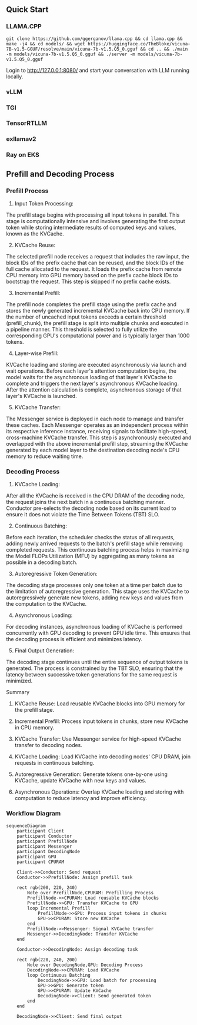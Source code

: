 ## Quick Start

### LLAMA.CPP
```
git clone https://github.com/ggerganov/llama.cpp && cd llama.cpp && make -j4 && cd models/ && wget https://huggingface.co/TheBloke/vicuna-7B-v1.5-GGUF/resolve/main/vicuna-7b-v1.5.Q5_0.gguf && cd .. && ./main -m models/vicuna-7b-v1.5.Q5_0.gguf && ./server -m models/vicuna-7b-v1.5.Q5_0.gguf
```

Login to http://127.0.0.1:8080/ and start your conversation with LLM running locally.

### vLLM

### TGI

### TensorRTLLM

### exllamav2

### Ray on EKS

## Prefill and Decoding Process
### Prefill Process
1. Input Token Processing:

The prefill stage begins with processing all input tokens in parallel. This stage is computationally intensive and involves generating the first output token while storing intermediate results of computed keys and values, known as the KVCache.

2. KVCache Reuse:

The selected prefill node receives a request that includes the raw input, the block IDs of the prefix cache that can be reused, and the block IDs of the full cache allocated to the request. It loads the prefix cache from remote CPU memory into GPU memory based on the prefix cache block IDs to bootstrap the request. This step is skipped if no prefix cache exists.

3. Incremental Prefill:

The prefill node completes the prefill stage using the prefix cache and stores the newly generated incremental KVCache back into CPU memory. If the number of uncached input tokens exceeds a certain threshold (prefill_chunk), the prefill stage is split into multiple chunks and executed in a pipeline manner. This threshold is selected to fully utilize the corresponding GPU's computational power and is typically larger than 1000 tokens.

4. Layer-wise Prefill:

KVCache loading and storing are executed asynchronously via launch and wait operations. Before each layer's attention computation begins, the model waits for the asynchronous loading of that layer's KVCache to complete and triggers the next layer's asynchronous KVCache loading. After the attention calculation is complete, asynchronous storage of that layer's KVCache is launched.

5. KVCache Transfer:

The Messenger service is deployed in each node to manage and transfer these caches. Each Messenger operates as an independent process within its respective inference instance, receiving signals to facilitate high-speed, cross-machine KVCache transfer. This step is asynchronously executed and overlapped with the above incremental prefill step, streaming the KVCache generated by each model layer to the destination decoding node's CPU memory to reduce waiting time.

### Decoding Process
1. KVCache Loading:

After all the KVCache is received in the CPU DRAM of the decoding node, the request joins the next batch in a continuous batching manner. Conductor pre-selects the decoding node based on its current load to ensure it does not violate the Time Between Tokens (TBT) SLO.

2. Continuous Batching:

Before each iteration, the scheduler checks the status of all requests, adding newly arrived requests to the batch's prefill stage while removing completed requests. This continuous batching process helps in maximizing the Model FLOPs Utilization (MFU) by aggregating as many tokens as possible in a decoding batch.

3. Autoregressive Token Generation:

The decoding stage processes only one token at a time per batch due to the limitation of autoregressive generation. This stage uses the KVCache to autoregressively generate new tokens, adding new keys and values from the computation to the KVCache.

4. Asynchronous Loading:

For decoding instances, asynchronous loading of KVCache is performed concurrently with GPU decoding to prevent GPU idle time. This ensures that the decoding process is efficient and minimizes latency.

5. Final Output Generation:

 The decoding stage continues until the entire sequence of output tokens is generated. The process is constrained by the TBT SLO, ensuring that the latency between successive token generations for the same request is minimized.

Summary
1. KVCache Reuse: Load reusable KVCache blocks into GPU memory for the prefill stage.

2. Incremental Prefill: Process input tokens in chunks, store new KVCache in CPU memory.

3. KVCache Transfer: Use Messenger service for high-speed KVCache transfer to decoding nodes.

4. KVCache Loading: Load KVCache into decoding nodes' CPU DRAM, join requests in continuous batching.

5. Autoregressive Generation: Generate tokens one-by-one using KVCache, update KVCache with new keys and values.

6. Asynchronous Operations: Overlap KVCache loading and storing with computation to reduce latency and improve efficiency.

### Workflow Diagram

```mermaid
sequenceDiagram
    participant Client
    participant Conductor
    participant PrefillNode
    participant Messenger
    participant DecodingNode
    participant GPU
    participant CPURAM

    Client->>Conductor: Send request
    Conductor->>PrefillNode: Assign prefill task
    
    rect rgb(200, 220, 240)
        Note over PrefillNode,CPURAM: Prefilling Process
        PrefillNode->>CPURAM: Load reusable KVCache blocks
        PrefillNode->>GPU: Transfer KVCache to GPU
        loop Incremental Prefill
            PrefillNode->>GPU: Process input tokens in chunks
            GPU->>CPURAM: Store new KVCache
        end
        PrefillNode->>Messenger: Signal KVCache transfer
        Messenger->>DecodingNode: Transfer KVCache
    end

    Conductor->>DecodingNode: Assign decoding task
    
    rect rgb(220, 240, 200)
        Note over DecodingNode,GPU: Decoding Process
        DecodingNode->>CPURAM: Load KVCache
        loop Continuous Batching
            DecodingNode->>GPU: Load batch for processing
            GPU->>GPU: Generate token
            GPU->>CPURAM: Update KVCache
            DecodingNode->>Client: Send generated token
        end
    end

    DecodingNode->>Client: Send final output
```